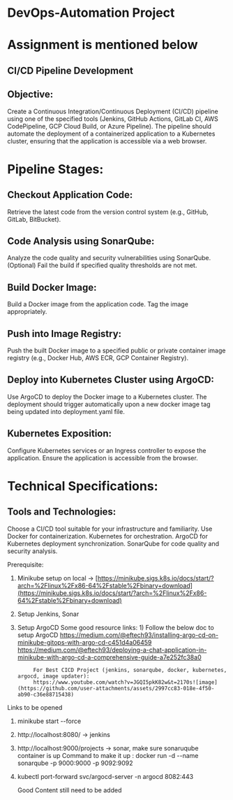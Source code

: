 # DevOps-Automation Project

# Assignment is mentioned below

## CI/CD Pipeline Development 
## Objective: 

Create a Continuous Integration/Continuous Deployment (CI/CD) pipeline using one of the specified tools (Jenkins, GitHub Actions, GitLab CI, AWS CodePipeline, GCP Cloud Build, or Azure Pipeline). The pipeline should automate the deployment of a containerized application to a Kubernetes cluster, ensuring that the application is accessible via a web browser. 

# Pipeline Stages: 

## Checkout Application Code: 
Retrieve the latest code from the version control system (e.g., GitHub, GitLab, BitBucket). 
## Code Analysis using SonarQube: 
Analyze the code quality and security vulnerabilities using SonarQube. 
(Optional) Fail the build if specified quality thresholds are not met.  

## Build Docker Image: 
Build a Docker image from the application code. 
Tag the image appropriately. 

## Push into Image Registry: 
Push the built Docker image to a specified public or private container image registry (e.g., Docker Hub, AWS ECR, GCP Container Registry). 

## Deploy into Kubernetes Cluster using ArgoCD: 
Use ArgoCD to deploy the Docker image to a Kubernetes cluster. 
The deployment should trigger automatically upon a new docker image tag being updated into deployment.yaml file. 

## Kubernetes Exposition: 
Configure Kubernetes services or an Ingress controller to expose the application. Ensure the application is accessible from the browser. 

# Technical Specifications: 
## Tools and Technologies: 
Choose a CI/CD tool suitable for your infrastructure and familiarity. 
Use Docker for containerization. 
Kubernetes for orchestration. 
ArgoCD for Kubernetes deployment synchronization. 
SonarQube for code quality and security analysis.


Prerequisite:
 1) Minikube setup on local -> [https://minikube.sigs.k8s.io/docs/start/?arch=%2Flinux%2Fx86-64%2Fstable%2Fbinary+download](https://minikube.sigs.k8s.io/docs/start/?arch=%2Flinux%2Fx86-64%2Fstable%2Fbinary+download)
 2) Setup Jenkins, Sonar
 3) Setup ArgoCD
     Some good resource links:
          1) Follow the below doc to setup ArgoCD
             https://medium.com/@eftech93/installing-argo-cd-on-minikube-gitops-with-argo-cd-c451d4a06459
             https://medium.com/@eftech93/deploying-a-chat-application-in-minikube-with-argo-cd-a-comprehensive-guide-a7e252fc38a0

             For Best CICD Project (jenkins, sonarqube, docker, kubernetes, argocd, image updater):
             https://www.youtube.com/watch?v=JGQI5pkK82w&t=2170s![image](https://github.com/user-attachments/assets/2997cc83-018e-4f50-ab90-c36e88715438)

   
Links to be opened
1) minikube start --force
2) http://localhost:8080/ -> jenkins 
3) http://localhost:9000/projects -> sonar, make sure sonaruqube container is up
     Command to make it up :
     docker run -d --name sonarqube -p 9000:9000 -p 9092:9092 
5) kubectl port-forward svc/argocd-server -n argocd 8082:443

   Good Content still need to be added
